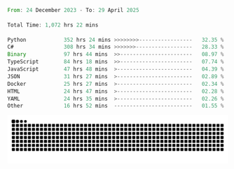 <!--START_SECTION:waka-->

```rust
From: 24 December 2023 - To: 29 April 2025

Total Time: 1,072 hrs 22 mins

Python            352 hrs 24 mins >>>>>>>>-----------------   32.35 %
C#                308 hrs 34 mins >>>>>>>------------------   28.33 %
Binary            97 hrs 44 mins  >>-----------------------   08.97 %
TypeScript        84 hrs 18 mins  >>-----------------------   07.74 %
JavaScript        47 hrs 48 mins  >------------------------   04.39 %
JSON              31 hrs 27 mins  >------------------------   02.89 %
Docker            25 hrs 27 mins  >------------------------   02.34 %
HTML              24 hrs 47 mins  >------------------------   02.28 %
YAML              24 hrs 35 mins  >------------------------   02.26 %
Other             16 hrs 52 mins  -------------------------   01.55 %
```

<!--END_SECTION:waka-->


<picture>
  <source media="(prefers-color-scheme: dark)" srcset="https://raw.githubusercontent.com/jeerawut97/jeerawut97/output/github-contribution-grid-snake.svg">
  <img alt="github contribution grid snake animation" src="https://raw.githubusercontent.com/jeerawut97/jeerawut97/output/github-contribution-grid-snake.svg">
</picture>
